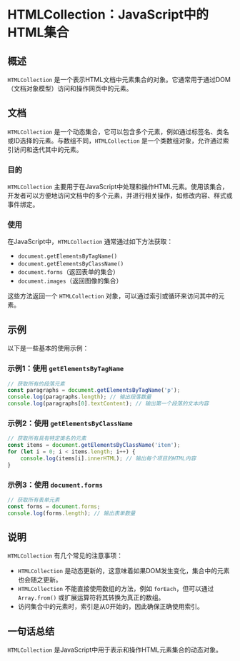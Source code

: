 <!--
Meta Description: # HTMLCollection：JavaScript中的HTML集合 ## 概述 `HTMLCollection` 是一个表示HTML文档中元素集合的对象。它通常用于通过DOM（文档对象模型）访问和操作网页中的元素。 ## 文档 `HTMLCollection` 是一个动态集合，它可以包含多个元素...
Meta Keywords: htmlcollection, document, forms, console, log
-->

# HTMLCollection：JavaScript中的HTML集合

## 概述
`HTMLCollection` 是一个表示HTML文档中元素集合的对象。它通常用于通过DOM（文档对象模型）访问和操作网页中的元素。

## 文档
`HTMLCollection` 是一个动态集合，它可以包含多个元素，例如通过标签名、类名或ID选择的元素。与数组不同，`HTMLCollection` 是一个类数组对象，允许通过索引访问和迭代其中的元素。

### 目的
`HTMLCollection` 主要用于在JavaScript中处理和操作HTML元素。使用该集合，开发者可以方便地访问文档中的多个元素，并进行相关操作，如修改内容、样式或事件绑定。

### 使用
在JavaScript中，`HTMLCollection` 通常通过如下方法获取：
- `document.getElementsByTagName()`
- `document.getElementsByClassName()`
- `document.forms`（返回表单的集合）
- `document.images`（返回图像的集合）

这些方法返回一个 `HTMLCollection` 对象，可以通过索引或循环来访问其中的元素。

## 示例
以下是一些基本的使用示例：

### 示例1：使用 `getElementsByTagName`
```javascript
// 获取所有的段落元素
const paragraphs = document.getElementsByTagName('p');
console.log(paragraphs.length); // 输出段落数量
console.log(paragraphs[0].textContent); // 输出第一个段落的文本内容
```

### 示例2：使用 `getElementsByClassName`
```javascript
// 获取所有具有特定类名的元素
const items = document.getElementsByClassName('item');
for (let i = 0; i < items.length; i++) {
    console.log(items[i].innerHTML); // 输出每个项目的HTML内容
}
```

### 示例3：使用 `document.forms`
```javascript
// 获取所有表单元素
const forms = document.forms;
console.log(forms.length); // 输出表单数量
```

## 说明
`HTMLCollection` 有几个常见的注意事项：
- `HTMLCollection` 是动态更新的，这意味着如果DOM发生变化，集合中的元素也会随之更新。
- `HTMLCollection` 不能直接使用数组的方法，例如 `forEach`，但可以通过 `Array.from()` 或扩展运算符将其转换为真正的数组。
- 访问集合中的元素时，索引是从0开始的，因此确保正确使用索引。

## 一句话总结
`HTMLCollection` 是JavaScript中用于表示和操作HTML元素集合的动态对象。
